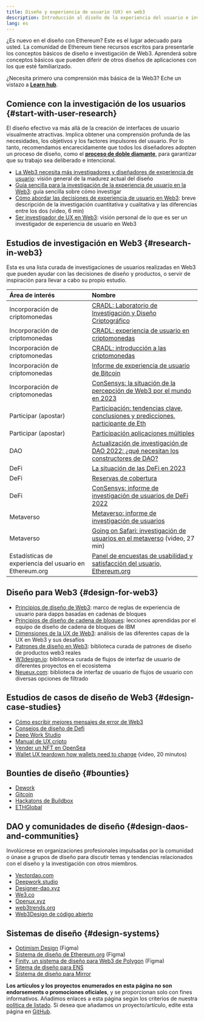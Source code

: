 ```yaml
---
title: Diseño y experiencia de usuario (UX) en web3
description: Introducción al diseño de la experiencia del usuario e investigación en el espacio Web3 y Ethereum.
lang: es
---
```


¿Es nuevo en el diseño con Ethereum? Este es el lugar adecuado para usted. La comunidad de Ethereum tiene recursos escritos para presentarle los conceptos básicos de diseño e investigación de Web3. Aprenderá sobre conceptos básicos que pueden diferir de otros diseños de aplicaciones con los que esté familiarizado.

¿Necesita primero una comprensión más básica de la Web3? Eche un vistazo a [**Learn hub**](/learn/).

## Comience con la investigación de los usuarios {#start-with-user-research}

El diseño efectivo va más allá de la creación de interfaces de usuario visualmente atractivas. Implica obtener una comprensión profunda de las necesidades, los objetivos y los factores impulsores del usuario. Por lo tanto, recomendamos encarecidamente que todos los diseñadores adopten un proceso de diseño, como el [**proceso de doble diamante**](<https://en.wikipedia.org/wiki/Double_Diamond_(design_process_model)>), para garantizar que su trabajo sea deliberado e intencional.

- [La Web3 necesita más investigadores y diseñadores de experiencia de usuario](https://akasha.org/blog/2022/10/11/akasha-conversation-09-web3-ux-researchers-and-designers): visión general de la madurez actual del diseño
- [Guía sencilla para la investigación de la experiencia de usuario en la Web3](https://uxplanet.org/a-complete-guide-to-ux-research-for-web-3-0-products-d6bead20ebb1): guía sencilla sobre cómo investigar
- [Cómo abordar las decisiones de experiencia de usuario en Web3](https://archive.devcon.org/archive/watch/6/data-empathy-how-to-approach-ux-decisions-in-web3/): breve descripción de la investigación cuantitativa y cualitativa y las diferencias entre los dos (video, 6 min)
- [Ser investigador de UX en Web3](https://medium.com/@georgia.rakusen/what-its-like-being-a-user-researcher-in-web3-6a4bcc096849): visión personal de lo que es ser un investigador de experiencia de usuario en Web3

## Estudios de investigación en Web3 {#research-in-web3}

Esta es una lista curada de investigaciones de usuarios realizadas en Web3 que pueden ayudar con las decisiones de diseño y productos, o servir de inspiración para llevar a cabo su propio estudio.

| Área de interés                                                                           | Nombre                                                                                                                                                                                                  |
| :---------------------------------------------------------------------------------------- | :------------------------------------------------------------------------------------------------------------------------------------------------------------------------------------------------------ |
| <Badge colorScheme="green">Incorporación de criptomonedas</Badge>                         | [CRADL: Laboratorio de Investigación y Diseño Criptográfico](https://project-cradl.notion.site/Crypto-Research-and-Design-Lab-50a7127f34ed4c88ad95c7cedf7fbe36)                                         |
| <Badge colorScheme="green">Incorporación de criptomonedas</Badge>                         | [CRADL: experiencia de usuario en criptomonedas](https://docs.google.com/presentation/d/1s2OPSH5sMJzxRYaJSSRTe8W2iIoZx0PseIV-WeZWD1s/edit?usp=sharing)                                                  |
| <Badge colorScheme="green">Incorporación de criptomonedas</Badge>                         | [CRADL: introducción a las criptomonedas](https://docs.google.com/presentation/d/1R9nFuzA-R6SxaGCKhoMbE4Vxe0JxQSTiHXind3LVq_w/edit?usp=sharing)                                                         |
| <Badge colorScheme="green">Incorporación de criptomonedas</Badge>                         | [Informe de experiencia de usuario de Bitcoin](https://github.com/patestevao/BitcoinUX-report/blob/master/report.md)                                                                                    |
| <Badge colorScheme="green">Incorporación de criptomonedas</Badge>                         | [ConSensys: la situación de la percepción de Web3 por el mundo en 2023](https://consensys.io/insight-report/web3-and-crypto-global-survey-2023)                                                         |
| <Badge colorScheme="purple">Participar (apostar)</Badge>                                  | [Participación: tendencias clave, conclusiones y predicciones, participante de Eth](https://lookerstudio.google.com/u/0/reporting/cafcee00-e1af-4148-bae8-442a88ac75fa/page/p_ja2srdhh2c?s=hmbTWDh9hJo) |
| <Badge colorScheme="purple">Participar (apostar)</Badge>                                  | [Participación aplicaciones múltiples](<https://github.com/threshold-network/UX-User-Research/blob/main/Multi-App%20Staking%20(MAS)/iterative-user-study/MAS%20Iterative%20User%20Study.pdf>)           |
| <Badge colorScheme="red">DAO</Badge>                                                      | [Actualización de investigación de DAO 2022: ¿qué necesitan los constructores de DAO?](https://blog.aragon.org/2022-dao-research-update/)                                                               |
| <Badge colorScheme="pink">DeFi</Badge>                                                    | [La situación de las DeFi en 2023](https://stateofdefi.org/)                                                                                                                                            |
| <Badge colorScheme="pink">DeFi</Badge>                                                    | [Reservas de cobertura](https://github.com/threshold-network/UX-User-Research/tree/main/Keep%20Coverage%20Pool)                                                                                         |
| <Badge colorScheme="pink">DeFi</Badge>                                                    | [ConSensys: informe de investigación de usuarios de DeFi 2022](https://cdn2.hubspot.net/hubfs/4795067/ConsenSys%20Codefi-Defi%20User%20ResearchReport.pdf)                                              |
| <Badge colorScheme="gray">Metaverso</Badge>                                               | [Metaverso: informe de investigación de usuarios](https://www.politico.com/f/?id=00000187-7685-d820-a7e7-7e85d1420000)                                                                                  |
| <Badge colorScheme="gray">Metaverso</Badge>                                               | [Going on Safari: investigación de usuarios en el metaverso](https://archive.devcon.org/archive/watch/6/going-on-safari-researching-users-in-the-metaverse/?tab=YouTube) (video, 27 min)                |
| <Badge colorScheme="blue">Estadísticas de experiencia del usuario en Ethereum.org</Badge> | [Panel de encuestas de usabilidad y satisfacción del usuario, Ethereum.org](https://lookerstudio.google.com/reporting/0a189a7c-a890-40db-a5c6-009db52c81c9)                                             |

## Diseño para Web3 {#design-for-web3}

- [Principios de diseño de Web3](https://medium.com/@lyricalpolymath/web3-design-principles-f21db2f240c1): marco de reglas de experiencia de usuario para dapps basadas en cadenas de bloques
- [Principios de diseño de cadena de bloques](https://medium.com/design-ibm/blockchain-design-principles-599c5c067b6e): lecciones aprendidas por el equipo de diseño de cadena de bloques de IBM
- [Dimensiones de la UX de Web3](https://uxdesign.cc/the-levels-of-web3-user-experience-4f2ad113e37d): análisis de las diferentes capas de la UX en Web3 y sus desafíos
- [Patrones de diseño en Web3](https://www.web3designpatterns.io/): biblioteca curada de patrones de diseño de productos web3 reales
- [W3design.io](https://w3design.io/): biblioteca curada de flujos de interfaz de usuario de diferentes proyectos en el ecosistema
- [Neueux.com](https://neueux.com/apps): biblioteca de interfaz de usuario de flujos de usuario con diversas opciones de filtrado

## Estudios de casos de diseño de Web3 {#design-case-studies}

- [Cómo escribir mejores mensajes de error de Web3](https://medium.com/@JonCrabb/how-to-design-better-web3-error-messages-bd96e12fa582)
- [Consejos de diseño de Defi](https://medium.com/@JonCrabb/defi-design-tips-vol-12-8600f4374714)
- [Deep Work Studio](https://deepwork.studio/case-studies/)
- [Manual de UX cripto](https://www.cryptouxhandbook.com/)
- [Vender un NFT en OpenSea](https://builtformars.com/case-studies/opensea)
- [Wallet UX teardown how wallets need to change](https://www.youtube.com/watch?v=oTpuxYj8JWI&ab_channel=ETHDenver) (video, 20 minutos)

## Bounties de diseño {#bounties}

- [Dework](https://app.dework.xyz/bounties)
- [Gitcoin](https://bounties.gitcoin.co/explorer)
- [Hackatons de Buildbox](https://gitcoin.co/hackathons)
- [ETHGlobal](https://ethglobal.com/)

## DAO y comunidades de diseño {#design-daos-and-communities}

Involúcrese en organizaciones profesionales impulsadas por la comunidad o únase a grupos de diseño para discutir temas y tendencias relacionados con el diseño y la investigación con otros miembros.

- [Vectordao.com](https://vectordao.com/)
- [Deepwork.studio](https://www.deepwork.studio/)
- [Designer-dao.xyz](https://www.designer-dao.xyz/)
- [We3.co](https://we3.co/)
- [Openux.xyz](https://openux.xyz/about)
- [web3trends.org](https://web3trends.org/)
- [Web3Design de código abierto](https://www.web3designers.org/)

## Sistemas de diseño {#design-systems}

- [Optimism Design](https://www.figma.com/@oplabs) (Figma)
- [Sistema de diseño de Ethereum.org](https://www.figma.com/@ethdotorg) (Figma)
- [Finity, un sistema de diseño para Web3 de Polygon](https://finity.polygon.technology/) (Figma)
- [Sitema de diseño para ENS](https://thorin.ens.domains/)
- [Sistema de diseño para Mirror](https://degen-xyz.vercel.app/)

**Los artículos y los proyectos enumerados en esta página no son endorsements o promociones oficiales**, y se proporcionan solo con fines informativos. Añadimos enlaces a esta página según los criterios de nuestra [política de listado](/contributing/design/adding-design-resources). Si desea que añadamos un proyecto/artículo, edite esta página en [GitHub](https://github.com/ethereum/ethereum-org-website/blob/dev/src/content/developers/docs/design-and-ux/index.md).

